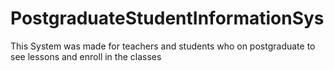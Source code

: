 # PostgraduateStudentInformationSys
This System was made for teachers and students who on postgraduate to see lessons and enroll in the classes

